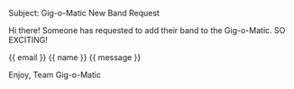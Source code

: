 Subject: Gig-o-Matic New Band Request

Hi there! Someone has requested to add their band to the Gig-o-Matic.  SO EXCITING!

{{ email }}
{{ name }}
{{ message }}

Enjoy,
Team Gig-o-Matic

